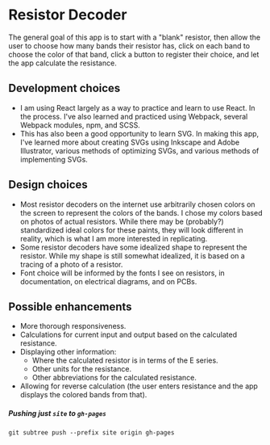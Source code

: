 # Resistor Decoder

The general goal of this app is to start with a "blank" resistor, then allow the user to choose how many bands their resistor has, click on each band to choose the color of that band, click a button to register their choice, and let the app calculate the resistance.


## Development choices
* I am using React largely as a way to practice and learn to use React. In the process. I've also learned and practiced using Webpack, several Webpack modules, npm, and SCSS.
* This has also been a good opportunity to learn SVG. In making this app, I've learned more about creating SVGs using Inkscape and Adobe Illustrator, various methods of optimizing SVGs, and various methods of implementing SVGs.


## Design choices
* Most resistor decoders on the internet use arbitrarily chosen colors on the screen to represent the colors of the bands. I chose my colors based on photos of actual resistors. While there may be (probably?) standardized ideal colors for these paints, they will look different in reality, which is what I am more interested in replicating.
* Some resistor decoders have some idealized shape to represent the resistor. While my shape is still somewhat idealized, it is based on a tracing of a photo of a resistor.
* Font choice will be informed by the fonts I see on resistors, in documentation, on electrical diagrams, and on PCBs.


## Possible enhancements
* More thorough responsiveness.
* Calculations for current input and output based on the calculated resistance.
* Displaying other information:
    * Where the calculated resistor is in terms of the E series.
    * Other units for the resistance.
    * Other abbreviations for the calculated resistance.
* Allowing for reverse calculation (the user enters resistance and the app displays the colored bands from that).


##### Pushing just `site` to `gh-pages`
`git subtree push --prefix site origin gh-pages`
